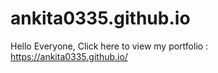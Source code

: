 # ankita0335.github.io

Hello Everyone,
Click here to view my portfolio : https://ankita0335.github.io/
